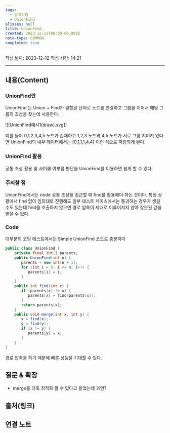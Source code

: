 ```yaml
---
tags:
  - 알고리즘
  - UnionFind
aliases: null
title: UnionFind
created: 2023-12-12T00:00:00.000Z
note-type: COMMON
completed: true
---
```

작성 날짜: 2023-12-12
작성 시간: 14:21


----
## 내용(Content)

### UnionFind란

UnionFind 는 Union + Find가 결합된 단어로 노드를 연결하고 그룹을 지어서 해당 그룹의 조상을 찾는데 사용한다. 

![[UnionFind예시1(draw).svg]]

예를 들어 0,1,2,3,4,5 노드가 존재하고 1,2,3 노드와 4,5 노드가 서로 그룹 지어져 있다면 UnionFind의 내부 데이터에서는 \[0,1,1,1,4,4] 이런 식으로 저장되게 된다.

### UnionFind 활용

공통 조상 활용 및 사이클 여부를 판단을 UnionFind를 이용하면 쉽게 할 수 있다.

### 주의할 점
UnionFind에서는 node 공통 조상을 접근할 때 find를 활용해야 하는 것이다.  특정 상황에서 find 없이 임의대로 진행해도 일부 테스트 케이스에서는 통과하는 경우가 생길 수도 있는데 find를 호출하지 않으면 경로 압축이 제대로 이루어지지 않아 잘못된 값을 받을 수 있다.

### Code

대부분의 코딩 테스트에서는 Simple UnionFind 코드로 충분하다

```java
public class UnionFind {  
    private final int[] parents;  
    public UnionFind(int n) {  
       parents = new int[n + 1];  
       for (int i = 0; i <= n; i++) {  
          parents[i] = i;  
       }  
    }  
    public int find(int x) {  
       if (parents[x] != x) {  
          parents[x] = find(parents[x]);  
       }  
       return parents[x];  
    }  
    public void merge(int x, int y) {  
       x = find(x);  
       y = find(y);  
       if (x != y) {  
          parents[y] = x;  
       }  
    }  
}
```

경로 압축을 하기 때문에 빠른 성능을 기대할 수 있다.

## 질문 & 확장

- merge를 더욱 최적화 할 수 있다고 들었는데 과연?
## 출처(링크)


## 연결 노트










